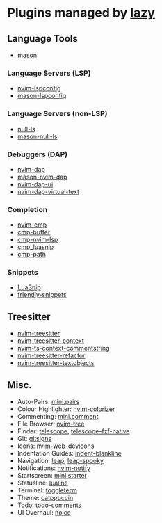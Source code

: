 # Plugins managed by [lazy](https://github.com/folke/lazy.nvim)

## Language Tools
- [mason](https://github.com/williamboman/mason.nvim)

### Language Servers (LSP)
- [nvim-lspconfig](https://github.com/neovim/nvim-lspconfig)
- [mason-lspconfig](https://github.com/williamboman/mason-lspconfig.nvim)

### Language Servers (non-LSP)
- [null-ls](https://github.com/jose-elias-alvarez/null-ls.nvim)
- [mason-null-ls](https://github.com/jay-babu/mason-null-ls.nvim)

### Debuggers (DAP)
- [nvim-dap](https://github.com/mfussenegger/nvim-dap)
- [mason-nvim-dap](https://github.com/jay-babu/mason-nvim-dap.nvim)
- [nvim-dap-ui](https://github.com/rcarriga/nvim-dap-ui)
- [nvim-dap-virtual-text](https://github.com/theHamsta/nvim-dap-virtual-text)

### Completion
- [nvim-cmp](https://github.com/hrsh7th/nvim-cmp)
- [cmp-buffer](https://github.com/hrsh7th/cmp-buffer)
- [cmp-nvim-lsp](https://github.com/hrsh7th/cmp-nvim-lsp)
- [cmp_luasnip](https://github.com/saadparwaiz1/cmp_luasnip)
- [cmp-path](https://github.com/hrsh7th/cmp-path)

### Snippets
- [LuaSnip](https://github.com/L3MON4D3/LuaSnip)
- [friendly-snippets](https://github.com/rafamadriz/friendly-snippets)

## Treesitter
- [nvim-treesitter](https://github.com/nvim-treesitter/nvim-treesitter)
- [nvim-treesitter-context](https://github.com/nvim-treesitter/nvim-treesitter-context)
- [nvim-ts-context-commentstring](https://github.com/JoosepAlviste/nvim-ts-context-commentstring)
- [nvim-treesitter-refactor](https://github.com/nvim-treesitter/nvim-treesitter-refactor)
- [nvim-treesitter-textobjects](https://github.com/nvim-treesitter/nvim-treesitter-textobjects)

## Misc.
- Auto-Pairs: [mini.pairs](https://github.com/echasnovski/mini.nvim/blob/main/readmes/mini-pairs.md)
- Colour Highlighter: [nvim-colorizer](https://github.com/norcalli/nvim-colorizer.lua)
- Commenting: [mini.comment](https://github.com/echasnovski/mini.nvim/blob/main/readmes/mini-comment.md)
- File Browser: [nvim-tree](https://github.com/nvim-tree/nvim-tree.lua)
- Finder: [telescope](https://github.com/nvim-telescope/telescope.nvim), [telescope-fzf-native](https://github.com/nvim-telescope/telescope-fzf-native.nvim)
- Git: [gitsigns](https://github.com/lewis6991/gitsigns.nvim)
- Icons: [nvim-web-devicons](https://github.com/nvim-tree/nvim-web-devicons)
- Indentation Guides: [indent-blankline](https://github.com/lukas-reineke/indent-blankline.nvim)
- Navigation: [leap](https://github.com/ggandor/leap.nvim), [leap-spooky](https://github.com/ggandor/leap-spooky.nvim)
- Notifications: [nvim-notify](https://github.com/rcarriga/nvim-notify)
- Startscreen: [mini.starter](https://github.com/echasnovski/mini.nvim/blob/main/readmes/mini-starter.md)
- Statusline: [lualine](https://github.com/nvim-lualine/lualine.nvim)
- Terminal: [toggleterm](https://github.com/akinsho/toggleterm.nvim)
- Theme: [catppuccin](https://github.com/catppuccin/nvim)
- Todo: [todo-comments](https://github.com/folke/todo-comments.nvim)
- UI Overhaul: [noice](https://github.com/folke/noice.nvim)
